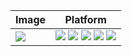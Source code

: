 | Image                                                        | Platform                             |
| ------------------------------------------------------------ | ------------------------------------- |
| [![](https://github.com/justin-himself/docker-autobuild/actions/workflows/wordpress_extended.yml/badge.svg)](https://github.com/justin-himself/docker-autobuild/tree/master/wordpress_extended) | ![](https://img.shields.io/badge/ARCH-x86_64-red) ![](https://img.shields.io/badge/ARCH-ARM_64-ff69b4) ![](https://img.shields.io/badge/ARCH-PowerPC_64_le-blueviolet) ![](https://img.shields.io/badge/ARCH-IBM_Z-blue) ![](https://img.shields.io/badge/ARCH-mips64le-lightgrey) |


